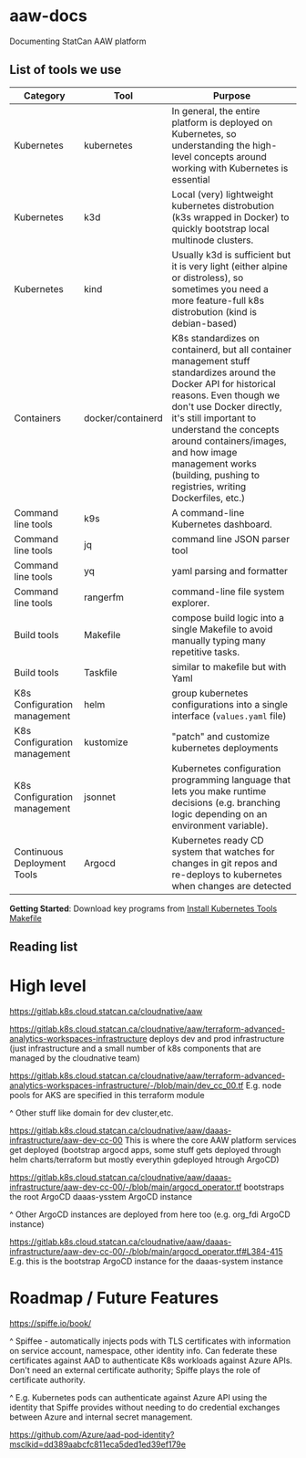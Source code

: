 # aaw-docs
Documenting StatCan AAW platform

## List of tools we use

| Category                     | Tool              | Purpose                                                                                                                                                                                                                                                                                                                                       |
| ---------------------------- | ----------------- | --------------------------------------------------------------------------------------------------------------------------------------------------------------------------------------------------------------------------------------------------------------------------------------------------------------------------------------------- |
| Kubernetes                   | kubernetes        | In general, the entire platform is deployed on Kubernetes, so understanding the high-level concepts around working with Kubernetes is essential                                                                                                                                                                                               |
| Kubernetes                   | k3d               | Local (very) lightweight kubernetes distrobution (k3s wrapped in Docker) to quickly bootstrap local multinode clusters.                                                                                                                                                                                                                       |
| Kubernetes                   | kind              | Usually k3d is sufficient but it is very light (either alpine or distroless), so sometimes you need a more feature-full k8s distrobution (kind is debian-based)                                                                                                                                                                               |
| Containers                   | docker/containerd | K8s standardizes on containerd, but all container management stuff standardizes around the Docker API for historical reasons. Even though we don't use Docker directly, it's still important to understand the concepts around containers/images, and how image management works (building, pushing to registries, writing Dockerfiles, etc.) |
| Command line tools           | k9s               | A command-line Kubernetes dashboard.                                                                                                                                                                                                                                                                                                          |
| Command line tools           | jq                | command line JSON parser tool                                                                                                                                                                                                                                                                                                                 |
| Command line tools           | yq                | yaml parsing and formatter                                                                                                                                                                                                                                                                                                                    |
| Command line tools           | rangerfm          | command-line file system explorer.                                                                                                                                                                                                                                                                                                            |
| Build tools                  | Makefile          | compose build logic into a single Makefile to avoid manually typing many repetitive tasks.                                                                                                                                                                                                                                                    |
| Build tools                  | Taskfile          | similar to makefile but with Yaml                                                                                                                                                                                                                                                                                                             |
| K8s Configuration management | helm              | group kubernetes configurations into a single interface (`values.yaml` file)                                                                                                                                                                                                                                                                  |
| K8s Configuration management | kustomize         | "patch" and customize kubernetes deployments                                                                                                                                                                                                                                                                                                  |
| K8s Configuration management | jsonnet           | Kubernetes configuration programming language that lets you make runtime decisions (e.g. branching logic depending on an environment variable).                                                                                                                                                                                               |
| Continuous Deployment Tools  | Argocd            | Kubernetes ready CD system that watches for changes in git repos and re-deploys to kubernetes when changes are detected                                                                                                                                                                                                                       |

**Getting Started**: Download key programs from [Install Kubernetes Tools Makefile](https://gist.github.com/blairdrummond/c147d67f78028f84f8b56a57dea337b5)

## Reading list


# High level

https://gitlab.k8s.cloud.statcan.ca/cloudnative/aaw

https://gitlab.k8s.cloud.statcan.ca/cloudnative/aaw/terraform-advanced-analytics-workspaces-infrastructure deploys dev and prod infrastructure (just infrastructure and a small number of k8s components that are managed by the cloudnative team)

https://gitlab.k8s.cloud.statcan.ca/cloudnative/aaw/terraform-advanced-analytics-workspaces-infrastructure/-/blob/main/dev_cc_00.tf E.g. node pools for AKS are specified in this terraform module

^ Other stuff like domain for dev cluster,etc.



https://gitlab.k8s.cloud.statcan.ca/cloudnative/aaw/daaas-infrastructure/aaw-dev-cc-00 This is where the core AAW platform services get deployed (bootstrap argocd apps, some stuff gets deployed through helm charts/terraform but mostly everythin gdeployed htrough ArgoCD)

https://gitlab.k8s.cloud.statcan.ca/cloudnative/aaw/daaas-infrastructure/aaw-dev-cc-00/-/blob/main/argocd_operator.tf bootstraps the root ArgoCD daaas-ysstem ArgoCD instance

^ Other ArgoCD instances are deployed from here too (e.g. org_fdi ArgoCD instance)

https://gitlab.k8s.cloud.statcan.ca/cloudnative/aaw/daaas-infrastructure/aaw-dev-cc-00/-/blob/main/argocd_operator.tf#L384-415 E.g. this is the bootstrap ArgoCD instance for the daaas-system instance



# Roadmap / Future Features

https://spiffe.io/book/

^ Spiffee - automatically injects pods with TLS certificates with information on service account, namespace, other identity info. Can federate these certificates against AAD to authenticate K8s workloads against Azure APIs. Don't need an external certificate authority; Spiffe plays the role of certificate authority.

^ E.g. Kubernetes pods can authenticate against Azure API using the identity that Spiffe provides without needing to do credential exchanges between Azure and internal secret management.


https://github.com/Azure/aad-pod-identity?msclkid=dd389aabcfc811eca5ded1ed39ef179e



